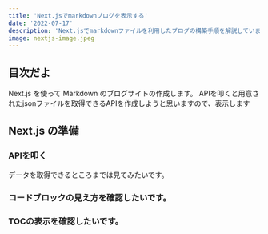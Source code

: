 ```yaml
---
title: 'Next.jsでmarkdownブログを表示する'
date: '2022-07-17'
description: 'Next.jsでmarkdownファイルを利用したブログの構築手順を解説しています。'
image: nextjs-image.jpeg
---
```


<!-- ## Table of Contents -->
## 目次だよ
Next.js を使って Markdown のブログサイトの作成します。
APIを叩くと用意されたjsonファイルを取得できるAPIを作成しようと思いますので、表示します

## Next.js の準備

### APIを叩く

データを取得できるところまでは見てみたいです。

### コードブロックの見え方を確認したいです。

### TOCの表示を確認したいです。